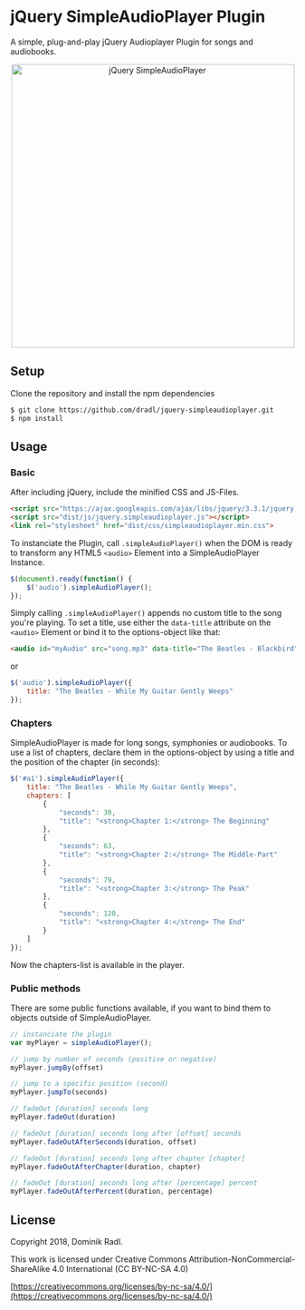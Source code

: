 # jQuery SimpleAudioPlayer Plugin
A simple, plug-and-play jQuery Audioplayer Plugin for songs and audiobooks.

<p align="center">
  <img src="image1.PNG" width="500" title="jQuery SimpleAudioPlayer">
</p>

## Setup
Clone the repository and install the npm dependencies

```sh
$ git clone https://github.com/dradl/jquery-simpleaudioplayer.git
$ npm install
```

## Usage

### Basic
After including jQuery, include the minified CSS and JS-Files.

```html
<script src="https://ajax.googleapis.com/ajax/libs/jquery/3.3.1/jquery.min.js"></script>
<script src="dist/js/jquery.simpleaudioplayer.js"></script>
<link rel="stylesheet" href="dist/css/simpleaudioplayer.min.css">
```

To instanciate the Plugin, call `.simpleAudioPlayer()` when the DOM is ready to transform any HTML5 ```<audio>``` Element into a SimpleAudioPlayer Instance.


```js
$(document).ready(function() {
	$('audio').simpleAudioPlayer();
});
```


Simply calling `.simpleAudioPlayer()` appends no custom title to the song you're playing. To set a title, use either the `data-title` attribute on the ```<audio>``` Element or bind it to the options-object like that:


```html
<audio id="myAudio" src="song.mp3" data-title="The Beatles - Blackbird"></audio>
```
or

```js
$('audio').simpleAudioPlayer({
	title: "The Beatles - While My Guitar Gently Weeps"
});
```

### Chapters
SimpleAudioPlayer is made for long songs, symphonies or audiobooks. To use a list of chapters, declare them in the options-object by using a title and the position of the chapter (in seconds):


```js
$('#a1').simpleAudioPlayer({
	title: "The Beatles - While My Guitar Gently Weeps",
	chapters: [
		{
			"seconds": 30,
			"title": "<strong>Chapter 1:</strong> The Beginning"
		},
		{
			"seconds": 63,
			"title": "<strong>Chapter 2:</strong> The Middle-Part"
		},
		{
			"seconds": 79,
			"title": "<strong>Chapter 3:</strong> The Peak"
		},
		{
			"seconds": 120,
			"title": "<strong>Chapter 4:</strong> The End"
		}
	]
});
```
Now the chapters-list is available in the player.

### Public methods
There are some public functions available, if you want to bind them to objects outside of SimpleAudioPlayer.

```js
// instanciate the plugin
var myPlayer = simpleAudioPlayer();

// jump by number of seconds (positive or negative)
myPlayer.jumpBy(offset)

// jump to a specific position (second)
myPlayer.jumpTo(seconds)

// fadeOut [duration] seconds long
myPlayer.fadeOut(duration)

// fadeOut [duration] seconds long after [offset] seconds
myPlayer.fadeOutAfterSeconds(duration, offset)

// fadeOut [duration] seconds long after chapter [chapter]
myPlayer.fadeOutAfterChapter(duration, chapter)

// fadeOut [duration] seconds long after [percentage] percent
myPlayer.fadeOutAfterPercent(duration, percentage)
```

## License
Copyright 2018, Dominik Radl.

This work is licensed under Creative Commons Attribution-NonCommercial-ShareAlike 4.0 International (CC BY-NC-SA 4.0) 

[https://creativecommons.org/licenses/by-nc-sa/4.0/](https://creativecommons.org/licenses/by-nc-sa/4.0/)